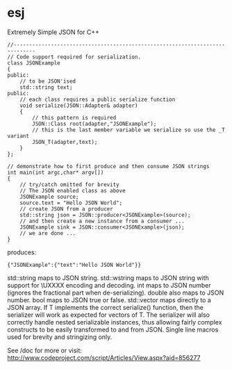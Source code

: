 esj
===

Extremely Simple JSON for C++

```
//-----------------------------------------------------------------------------
// Code support required for serialization.
class JSONExample
{
public:
    // to be JSON'ised
    std::string text;
public:
    // each class requires a public serialize function
    void serialize(JSON::Adapter& adapter)
    {
        // this pattern is required 
        JSON::Class root(adapter,"JSONExample");
        // this is the last member variable we serialize so use the _T variant
        JSON_T(adapter,text);
    }
};
```

```
// demonstrate how to first produce and then consume JSON strings
int main(int argc,char* argv[])
{
    // try/catch omitted for brevity
    // The JSON enabled class as above
    JSONExample source;
    source.text = "Hello JSON World";
    // create JSON from a producer
    std::string json = JSON::producer<JSONExample>(source);
    // and then create a new instance from a consumer ...
    JSONExample sink = JSON::consumer<JSONExample>(json);
    // we are done ...
}
```
produces:

```
{"JSONExample":{"text":"Hello JSON World"}}
```

std::string maps to JSON string.
std::wstring maps to JSON string with support for \UXXXX encoding and decoding.
int maps to JSON number (ignores the fractional part when de-serializing).
double also maps to JSON number.
bool maps to JSON true or false.
std::vector<T> maps directly to a JSON array. 
If T implements the correct serialize() function, then the serializer will work as expected for vectors of T.
The serializer will also correctly handle nested serializable instances, thus allowing fairly complex constructs to be easily transformed to and from JSON.
Single line macros used for brevity and stringizing only.

See /doc for more or visit: http://www.codeproject.com/script/Articles/View.aspx?aid=856277
